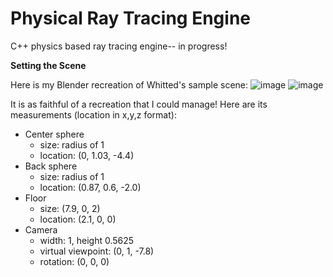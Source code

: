 # Physical Ray Tracing Engine
C++ physics based ray tracing engine-- in progress! 

**Setting the Scene**

Here is my Blender recreation of Whitted's sample scene: 
![image](https://github.com/user-attachments/assets/f26967f1-24ab-47d0-b52c-f00dfcc8f864)
![image](https://github.com/user-attachments/assets/0bef5973-33ec-4d77-8ea7-d5656471b428)

It is as faithful of a recreation that I could manage! 
Here are its measurements (location in x,y,z format): 
* Center sphere
  * size: radius of 1
  * location: (0, 1.03, -4.4)
* Back sphere
  * size: radius of 1
  * location: (0.87, 0.6, -2.0)
* Floor
  * size: (7.9, 0, 2)
  * location: (2.1, 0, 0)
* Camera
  * width: 1, height 0.5625
  * virtual viewpoint: (0, 1, -7.8)
  * rotation: (0, 0, 0)
